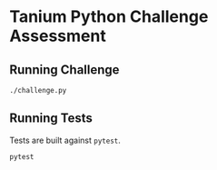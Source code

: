 # Tanium Python Challenge Assessment

## Running Challenge

```
./challenge.py
```

## Running Tests

Tests are built against `pytest`.

```
pytest
```

